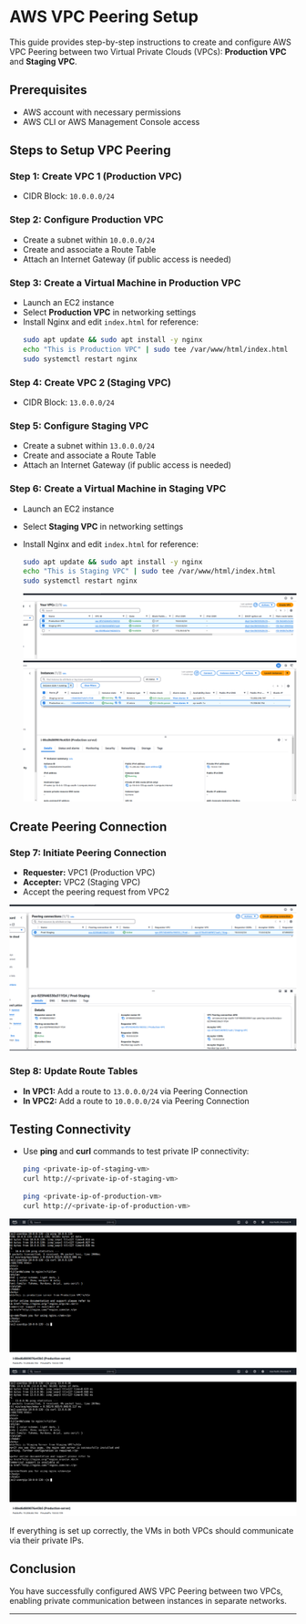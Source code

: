 # AWS VPC Peering Setup

This guide provides step-by-step instructions to create and configure AWS VPC Peering between two Virtual Private Clouds (VPCs): **Production VPC** and **Staging VPC**.

## Prerequisites
- AWS account with necessary permissions
- AWS CLI or AWS Management Console access

## Steps to Setup VPC Peering

### Step 1: Create VPC 1 (Production VPC)
- CIDR Block: `10.0.0.0/24`

### Step 2: Configure Production VPC
- Create a subnet within `10.0.0.0/24`
- Create and associate a Route Table
- Attach an Internet Gateway (if public access is needed)

### Step 3: Create a Virtual Machine in Production VPC
- Launch an EC2 instance
- Select **Production VPC** in networking settings
- Install Nginx and edit `index.html` for reference:
  ```sh
  sudo apt update && sudo apt install -y nginx
  echo "This is Production VPC" | sudo tee /var/www/html/index.html
  sudo systemctl restart nginx
  ```

### Step 4: Create VPC 2 (Staging VPC)
- CIDR Block: `13.0.0.0/24`

### Step 5: Configure Staging VPC
- Create a subnet within `13.0.0.0/24`
- Create and associate a Route Table
- Attach an Internet Gateway (if public access is needed)

### Step 6: Create a Virtual Machine in Staging VPC
- Launch an EC2 instance
- Select **Staging VPC** in networking settings
- Install Nginx and edit `index.html` for reference:
  ```sh
  sudo apt update && sudo apt install -y nginx
  echo "This is Staging VPC" | sudo tee /var/www/html/index.html
  sudo systemctl restart nginx
  ```

  ![Pipeline Script](https://github.com/ssanthosh2k3/AWS-VPC-Peering/blob/main/Screenshot%20from%202025-02-24%2002-21-12.png)
  ![Pipeline Script](https://github.com/ssanthosh2k3/AWS-VPC-Peering/blob/main/Screenshot%20from%202025-02-24%2002-20-48.png)


## Create Peering Connection
### Step 7: Initiate Peering Connection
- **Requester:** VPC1 (Production VPC)
- **Accepter:** VPC2 (Staging VPC)
- Accept the peering request from VPC2

![Pipeline Script](https://github.com/ssanthosh2k3/AWS-VPC-Peering/blob/main/Screenshot%20from%202025-02-24%2002-21-25.png)

### Step 8: Update Route Tables
- **In VPC1:** Add a route to `13.0.0.0/24` via Peering Connection
- **In VPC2:** Add a route to `10.0.0.0/24` via Peering Connection

## Testing Connectivity
- Use **ping** and **curl** commands to test private IP connectivity:
  ```sh
  ping <private-ip-of-staging-vm>
  curl http://<private-ip-of-staging-vm>
  ```
  ```sh
  ping <private-ip-of-production-vm>
  curl http://<private-ip-of-production-vm>
  ```

![Pipeline Script](https://github.com/ssanthosh2k3/AWS-VPC-Peering/blob/main/Screenshot%20from%202025-02-24%2002-20-33.png)
![Pipeline Script](https://github.com/ssanthosh2k3/AWS-VPC-Peering/blob/main/Screenshot%20from%202025-02-24%2002-20-39.png)


If everything is set up correctly, the VMs in both VPCs should communicate via their private IPs.

## Conclusion
You have successfully configured AWS VPC Peering between two VPCs, enabling private communication between instances in separate networks.

---
